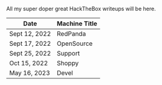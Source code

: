 All my super doper great HackTheBox writeups will be here.

Date	 	 | Machine Title
-------------|------------------------
Sept 12, 2022| RedPanda
Sept 17, 2022| OpenSource
Sept 25, 2022| Support
Oct 15, 2022 | Shoppy
May 16, 2023 | Devel